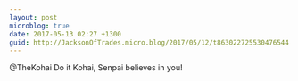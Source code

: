 ```yaml
---
layout: post
microblog: true
date: 2017-05-13 02:27 +1300
guid: http://JacksonOfTrades.micro.blog/2017/05/12/t863022725530476544.html
---
```

@TheKohai Do it Kohai, Senpai believes in you!
